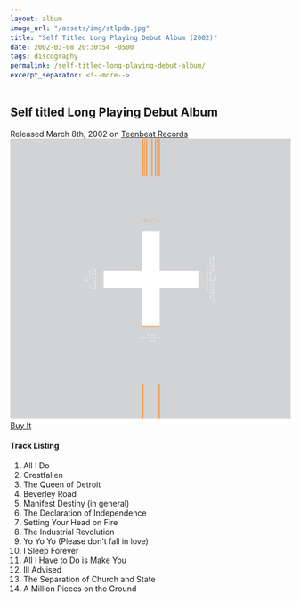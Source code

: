 ```yaml
---
layout: album
image_url: "/assets/img/stlpda.jpg"
title: "Self Titled Long Playing Debut Album (2002)"
date: 2002-03-08 20:30:54 -0500
tags: discography
permalink: /self-titled-long-playing-debut-album/
excerpt_separator: <!--more-->
---
```


<!--more-->

## Self titled Long Playing Debut Album

<div id="release-info">
    Released March 8th, 2002 on <a href="https://www.teenbeatrecords.com/items/323.html">Teenbeat Records</a>
</div>

<div id="container">
    <div id="artwork">
        <a href="/assets/img/stlpda.jpg" alt="Full res version"><img src="/assets/img/stlpda.jpg"/></a>
        <div id="buy-album-btn">
            <div class="button-sm">
                <a href="/store/#self-titled-long-playing-debut-album-cd">Buy It</a>
            </div>
        </div>
    </div>
    <div id="tracklist">
        <h4>Track Listing</h4>
        <ol>
            <li>All I Do</li>
            <li>Crestfallen</li>
            <li>The Queen of Detroit</li>
            <li>Beverley Road</li>
            <li>Manifest Destiny (in general)</li>
            <li>The Declaration of Independence</li>
            <li>Setting Your Head on Fire</li>
            <li>The Industrial Revolution</li>
            <li>Yo Yo Yo (Please don't fall in love)</li>
            <li>I Sleep Forever</li>
            <li>All I Have to Do is Make You</li>
            <li>Ill Advised</li>
            <li>The Separation of Church and State</li>
            <li>A Million Pieces on the Ground</li>
        </ol>
    </div>
</div>
